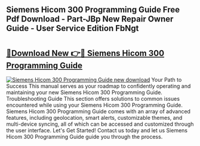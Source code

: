 ## Siemens Hicom 300 Programming Guide Free Pdf Download - Part-JBp New Repair Owner Guide - User Service Edition FbNgt

# <h2><a href="http://bc6708.oget.top/?id=Siemens+Hicom+300+Programming+Guide">🔗Download New 👉🔴 Siemens Hicom 300 Programming Guide</a></h2>

[![Siemens Hicom 300 Programming Guide new download](https://i.imgur.com/5g1atiW.png)](http://bc6708.oget.top/?id=Siemens+Hicom+300+Programming+Guide)
Your Path to Success This manual serves as your roadmap to confidently operating and maintaining your new Siemens Hicom 300 Programming Guide. Troubleshooting Guide This section offers solutions to common issues encountered while using your Siemens Hicom 300 Programming Guide. Siemens Hicom 300 Programming Guide comes with an array of advanced features, including geolocation, smart alerts, customizable themes, and multi-device syncing, all of which can be accessed and customized through the user interface. Let's Get Started! Contact us today and let us Siemens Hicom 300 Programming Guide guide you through the process.
